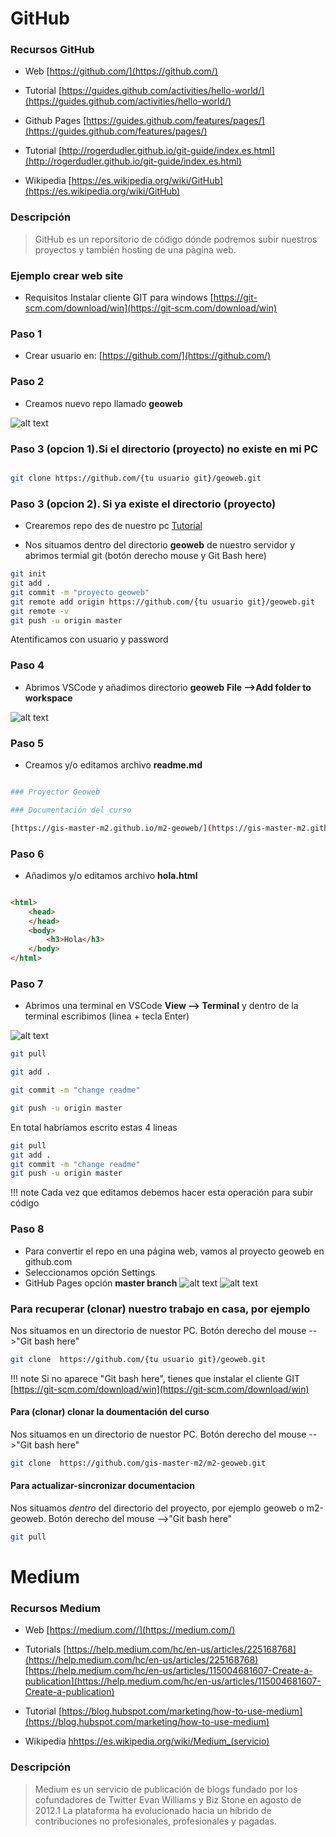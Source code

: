 

# GitHub
 
###  Recursos GitHub

* Web
[https://github.com/](https://github.com/)

* Tutorial
[https://guides.github.com/activities/hello-world/](https://guides.github.com/activities/hello-world/)

* Github Pages
[https://guides.github.com/features/pages/](https://guides.github.com/features/pages/)

* Tutorial
[http://rogerdudler.github.io/git-guide/index.es.html](http://rogerdudler.github.io/git-guide/index.es.html)

* Wikipedia
[https://es.wikipedia.org/wiki/GitHub](https://es.wikipedia.org/wiki/GitHub)

    


    
### Descripción 
>GitHub es un reporsitorio de código dónde podremos subir nuestros proyectos y también hosting de una pàgina web.

### Ejemplo crear web site

* Requisitos Instalar cliente GIT para windows [https://git-scm.com/download/win](https://git-scm.com/download/win)
 
### Paso 1

* Crear usuario en: [https://github.com/](https://github.com/)

### Paso 2

* Creamos nuevo repo llamado **geoweb**

![alt text](img/github-pas2.png "github")

### Paso 3 (opcion 1).Si el directorio (proyecto) no existe en mi PC

```sh

git clone https://github.com/{tu usuario git}/geoweb.git

```

### Paso 3 (opcion 2). Si ya existe el directorio (proyecto)
* Crearemos repo des de nuestro pc [Tutorial](https://help.github.com/articles/adding-an-existing-project-to-github-using-the-command-line/)

* Nos situamos dentro del directorio **geoweb** de nuestro servidor y abrimos termial git (botón derecho mouse y Git Bash here)

```sh
git init
git add .
git commit -m "proyecto geoweb"
git remote add origin https://github.com/{tu usuario git}/geoweb.git
git remote -v
git push -u origin master

```
Atentificamos con usuario y password  

### Paso 4

* Abrimos VSCode  y añadimos directorio **geoweb**  **File -->Add folder to workspace**

![alt text](img/vscode1.png "vscode")

### Paso 5

* Creamos y/o editamos archivo **readme.md**

```sh 

### Proyector Geoweb 

### Documentación del curso

[https://gis-master-m2.github.io/m2-geoweb/](https://gis-master-m2.github.io/m2-geoweb/)

``` 
 
### Paso 6

* Añadimos y/o editamos archivo **hola.html**

```html 

<html>
    <head>
    </head>
    <body>
        <h3>Hola</h3>
    </body>
</html>

``` 
     
### Paso 7

 * Abrimos una terminal en VSCode  **View --> Terminal** y dentro de la terminal escribimos (linea + tecla Enter)

![alt text](img/vscode2.png "vscode")

```sh
git pull
```
```sh
git add .
```
```sh
git commit -m "change readme"
```
```sh
git push -u origin master
```

En total habríamos escrito estas 4 lineas

```sh
git pull
git add .
git commit -m "change readme"
git push -u origin master

```

!!! note
    Cada vez que editamos debemos hacer esta operación para subir código


### Paso 8

* Para convertir el repo en una página web, vamos al proyecto geoweb en github.com
* Seleccionamos opción Settings
* GitHub Pages  opción **master branch**
![alt text](img/github.png "github")
![alt text](img/github1.png "github")

### Para recuperar (clonar) nuestro trabajo en casa, por ejemplo

Nos situamos en un directorio de nuestor PC.
Botón derecho del mouse -->"Git bash here"

```sh
git clone  https://github.com/{tu usuario git}/geoweb.git
```
!!! note
    Si no aparece "Git bash here", tienes que instalar el cliente GIT
    [https://git-scm.com/download/win](https://git-scm.com/download/win)

#### Para (clonar) clonar la doumentación del curso

Nos situamos en un directorio de nuestor PC.
Botón derecho del mouse -->"Git bash here"

```sh
git clone  https://github.com/gis-master-m2/m2-geoweb.git
```


#### Para actualizar-sincronizar documentacion

Nos situamos *dentro* del directorio del proyecto, por ejemplo geoweb o m2-geoweb.
Botón derecho del mouse -->"Git bash here"

```sh
git pull
```


# Medium

       

 
###  Recursos Medium

* Web
[https://medium.com//](https://medium.com/)

* Tutorials
[https://help.medium.com/hc/en-us/articles/225168768](https://help.medium.com/hc/en-us/articles/225168768)
[https://help.medium.com/hc/en-us/articles/115004681607-Create-a-publication](https://help.medium.com/hc/en-us/articles/115004681607-Create-a-publication)

* Tutorial
[https://blog.hubspot.com/marketing/how-to-use-medium](https://blog.hubspot.com/marketing/how-to-use-medium)

* Wikipedia
[hhttps://es.wikipedia.org/wiki/Medium_(servicio)](https://es.wikipedia.org/wiki/Medium_(servicio))

    


    
### Descripción 
>Medium es un servicio de publicación de blogs fundado por los cofundadores de Twitter Evan Williams y Biz Stone en agosto de 2012.1​ La plataforma ha evolucionado hacia un híbrido de contribuciones no profesionales, profesionales y pagadas.